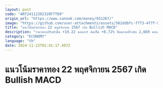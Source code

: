 ```yaml
---
layout: post
code: "ART24112202320F7T89"
origin_url: "https://www.sanook.com/money/931267/"
image: "https://github.com/user-attachments/assets/562ddbfc-f773-4f7f-9681-83d31bd649c2"
title: "แนวโน้มราคาทอง 22 พฤศจิกายน 2567 เกิด Bullish MACD"
description: "ราคาทองปรับตัวขึ้น +19.22 ดอลลาร์ คิดเป็น +0.72% ปิดตลาดที่ระดับ 2,669 ดอลลาร์ คืนนี้สหรัฐฯ จะเปิดเผยดัชนี PMI ภาคการผลิตและภาคการบริการเดือน พ.ย. คาดอาจทำให้ราคาทองคำปรับตัวขึ้นได้ต่อ"
category: "ECONOMY"
language: "th"
date: 2024-11-22T02:41:17.497Z
---
```


# แนวโน้มราคาทอง 22 พฤศจิกายน 2567 เกิด Bullish MACD